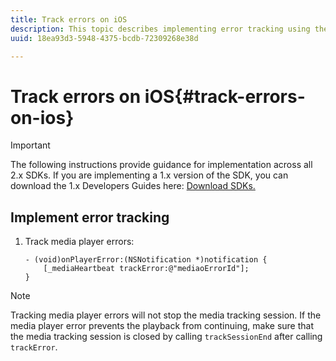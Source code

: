 ```yaml
---
title: Track errors on iOS
description: This topic describes implementing error tracking using the Media SDK on iOS.
uuid: 18ea93d3-5948-4375-bcdb-72309268e38d

---
```


# Track errors on iOS{#track-errors-on-ios}

>[!IMPORTANT]
>
>The following instructions provide guidance for implementation across all 2.x SDKs. If you are implementing a 1.x version of the SDK, you can download the 1.x Developers Guides here: [Download SDKs.](/help/sdk-implement/download-sdks.md)

## Implement error tracking

1. Track media player errors: 

    ```
    - (void)onPlayerError:(NSNotification *)notification { 
        [_mediaHeartbeat trackError:@"mediaoErrorId"]; 
    }
    ```

>[!NOTE]
>
>Tracking media player errors will not stop the media tracking session. If the media player error prevents the playback from continuing, make sure that the media tracking session is closed by calling `trackSessionEnd` after calling `trackError`.

